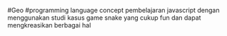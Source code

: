 #Geo
#programming language concept
pembelajaran javascript dengan menggunakan studi kasus game snake yang cukup fun dan dapat mengkreasikan berbagai hal